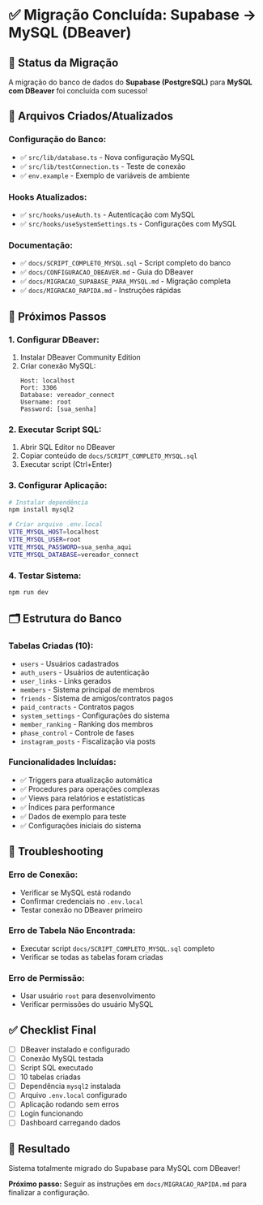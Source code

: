 # ✅ Migração Concluída: Supabase → MySQL (DBeaver)

## 🎉 **Status da Migração**

A migração do banco de dados do **Supabase (PostgreSQL)** para **MySQL com DBeaver** foi concluída com sucesso!

## 📁 **Arquivos Criados/Atualizados**

### **Configuração do Banco:**
- ✅ `src/lib/database.ts` - Nova configuração MySQL
- ✅ `src/lib/testConnection.ts` - Teste de conexão
- ✅ `env.example` - Exemplo de variáveis de ambiente

### **Hooks Atualizados:**
- ✅ `src/hooks/useAuth.ts` - Autenticação com MySQL
- ✅ `src/hooks/useSystemSettings.ts` - Configurações com MySQL

### **Documentação:**
- ✅ `docs/SCRIPT_COMPLETO_MYSQL.sql` - Script completo do banco
- ✅ `docs/CONFIGURACAO_DBEAVER.md` - Guia do DBeaver
- ✅ `docs/MIGRACAO_SUPABASE_PARA_MYSQL.md` - Migração completa
- ✅ `docs/MIGRACAO_RAPIDA.md` - Instruções rápidas

## 🔧 **Próximos Passos**

### **1. Configurar DBeaver:**
1. Instalar DBeaver Community Edition
2. Criar conexão MySQL:
   ```
   Host: localhost
   Port: 3306
   Database: vereador_connect
   Username: root
   Password: [sua_senha]
   ```

### **2. Executar Script SQL:**
1. Abrir SQL Editor no DBeaver
2. Copiar conteúdo de `docs/SCRIPT_COMPLETO_MYSQL.sql`
3. Executar script (Ctrl+Enter)

### **3. Configurar Aplicação:**
```bash
# Instalar dependência
npm install mysql2

# Criar arquivo .env.local
VITE_MYSQL_HOST=localhost
VITE_MYSQL_USER=root
VITE_MYSQL_PASSWORD=sua_senha_aqui
VITE_MYSQL_DATABASE=vereador_connect
```

### **4. Testar Sistema:**
```bash
npm run dev
```

## 🗂️ **Estrutura do Banco**

### **Tabelas Criadas (10):**
- `users` - Usuários cadastrados
- `auth_users` - Usuários de autenticação
- `user_links` - Links gerados
- `members` - Sistema principal de membros
- `friends` - Sistema de amigos/contratos pagos
- `paid_contracts` - Contratos pagos
- `system_settings` - Configurações do sistema
- `member_ranking` - Ranking dos membros
- `phase_control` - Controle de fases
- `instagram_posts` - Fiscalização via posts

### **Funcionalidades Incluídas:**
- ✅ Triggers para atualização automática
- ✅ Procedures para operações complexas
- ✅ Views para relatórios e estatísticas
- ✅ Índices para performance
- ✅ Dados de exemplo para teste
- ✅ Configurações iniciais do sistema

## 🚨 **Troubleshooting**

### **Erro de Conexão:**
- Verificar se MySQL está rodando
- Confirmar credenciais no `.env.local`
- Testar conexão no DBeaver primeiro

### **Erro de Tabela Não Encontrada:**
- Executar script `docs/SCRIPT_COMPLETO_MYSQL.sql` completo
- Verificar se todas as tabelas foram criadas

### **Erro de Permissão:**
- Usar usuário `root` para desenvolvimento
- Verificar permissões do usuário MySQL

## ✅ **Checklist Final**

- [ ] DBeaver instalado e configurado
- [ ] Conexão MySQL testada
- [ ] Script SQL executado
- [ ] 10 tabelas criadas
- [ ] Dependência `mysql2` instalada
- [ ] Arquivo `.env.local` configurado
- [ ] Aplicação rodando sem erros
- [ ] Login funcionando
- [ ] Dashboard carregando dados

## 🎯 **Resultado**

Sistema totalmente migrado do Supabase para MySQL com DBeaver!

**Próximo passo:** Seguir as instruções em `docs/MIGRACAO_RAPIDA.md` para finalizar a configuração.
